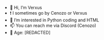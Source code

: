 - 👋 Hi, I’m Verxus
- ❗ I sometimes go by Cenozo or Verxus
- 👀 I’m interested in Python coding and HTML
- 📫 You can reach me via Discord (Cenozo)
- 🧵 Age: [REDACTED]

